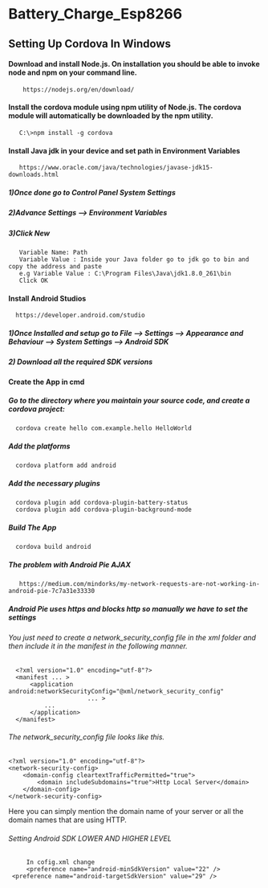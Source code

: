 # Battery_Charge_Esp8266
 
 ## Setting Up Cordova In Windows
 
 #### Download and install Node.js. On installation you should be able to invoke node and npm on your command line.
        https://nodejs.org/en/download/
        
 #### Install the cordova module using npm utility of Node.js. The cordova module will automatically be downloaded by the npm utility.
       C:\>npm install -g cordova
       
 #### Install Java jdk in your device and set path in Environment Variables
       https://www.oracle.com/java/technologies/javase-jdk15-downloads.html
   ##### 1)Once done go to Control Panel System Settings
   ##### 2)Advance Settings --> Environment Variables
   ##### 3)Click New 
       Variable Name: Path
       Variable Value : Inside your Java folder go to jdk go to bin and copy the address and paste 
       e.g Variable Value : C:\Program Files\Java\jdk1.8.0_261\bin
       Click OK
       
#### Install Android Studios
      https://developer.android.com/studio
   ##### 1)Once Installed and setup go to File --> Settings --> Appearance and Behaviour --> System Settings --> Android SDK
   ##### 2) Download all the required SDK versions
    
#### Create the App in cmd
##### Go to the directory where you maintain your source code, and create a cordova project:
      cordova create hello com.example.hello HelloWorld
##### Add the platforms
      cordova platform add android
##### Add the necessary plugins
      cordova plugin add cordova-plugin-battery-status
      cordova plugin add cordova-plugin-background-mode
##### Build The App
      cordova build android
##### The problem with Android Pie AJAX
       https://medium.com/mindorks/my-network-requests-are-not-working-in-android-pie-7c7a31e33330
   ##### Android Pie uses https and blocks http so manually we have to set the settings
   ###### You just need to create a network_security_config file in the xml folder and then include it in the manifest in the following manner.
      <?xml version="1.0" encoding="utf-8"?>
      <manifest ... >
          <application android:networkSecurityConfig="@xml/network_security_config"
                          ... >
              ...
          </application>
      </manifest>
   ###### The network_security_config file looks like this.
    <?xml version="1.0" encoding="utf-8"?>
    <network-security-config>
        <domain-config cleartextTrafficPermitted="true">
            <domain includeSubdomains="true">Http Local Server</domain>
        </domain-config>
    </network-security-config>
  Here you can simply mention the domain name of your server or all the domain names that are using HTTP.
  ###### Setting Android SDK LOWER AND HIGHER LEVEL
         In cofig.xml change 
         <preference name="android-minSdkVersion" value="22" />
	 <preference name="android-targetSdkVersion" value="29" />
  
  
   

      
      
